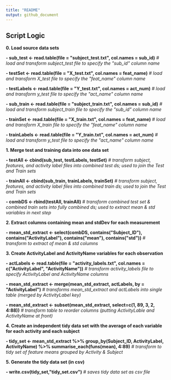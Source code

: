```yaml
---
title: "README"
output: github_document
---
```


## Script Logic

**0. Load source data sets**

**- sub_test <- read.table(file = "subject_test.txt", col.names = sub_id)**  *# load and transform subject_test file to specify the "sub_id" column name*

**- testSet <- read.table(file = "X_test.txt", col.names = feat_name)**  *# load and transform X_test file to specify the "feat_name" column name*

**- testLabels <- read.table(file = "Y_test.txt", col.names = act_num)**  *# load and transform y_test file to specify the "act_name" column name*


**- sub_train <- read.table(file = "subject_train.txt", col.names = sub_id)**  *# load and transform subject_train file to specify the "sub_id" column name*

**- trainSet <- read.table(file = "X_train.txt", col.names = feat_name)**  *# load and transform X_train file to specify the "feat_name" column name*

**- trainLabels <- read.table(file = "Y_train.txt", col.names = act_num)**  *# load and transform y_test file to specify the "act_name" column name*


**1. Merge test and training data into one data set**

**- testAll <- cbind(sub_test, testLabels, testSet)**  *# transform subject, features, and activity label files into combined test ds; used to join the Test and Train sets*

**- trainAll <- cbind(sub_train, trainLabels, trainSet)**  *# transform subject, features, and activity label files into combined train ds; used to join the Test and Train sets*

**- combDS <- rbind(testAll, trainAll)**  *# transform combined test set & combined train sets into fully combined ds; used to extract mean & std variables in next step*


**2. Extract columns containing mean and stdDev for each measurement**

**- mean_std_extract <- select(combDS, contains("Subject_ID"), contains("ActivityLabel"), contains("mean"), contains("std"))**  *# transform to extract of mean & std columns*


**3. Create ActivityLabel and ActivityName variables for each observation**

**- actLabels <- read.table(file = "activity_labels.txt", col.names = c("ActivityLabel", "ActivityName"))**  *# transform activity_labels file to specify ActivityLabel and ActivityName columns* 

**- mean_std_extract <- merge(mean_std_extract, actLabels, by = "ActivityLabel")**  *# transforms mean_std_extract and actLabels into single table (merged by ActivityLabel key)*

**- mean_std_extract <- subset(mean_std_extract, select=c(1, 89, 3, 2, 4:88))**  *# transform table to reorder columns (putting ActivityLable and ActivityName at front)*


**4. Create an independent tidy data set with the average of each variable for each activity and each subject**

**- tidy_set <- mean_std_extract %>% group_by(Subject_ID, ActivityLabel, ActivityName) %>% summarise_each(funs(mean), 4:89)**  *# transform to tidy set of feature means grouped by Activity & Subject*


**5. Generate the tidy data set (in csv)**

**- write.csv(tidy_set,"tidy_set.csv")**  *#  saves tidy data set as csv file* 
